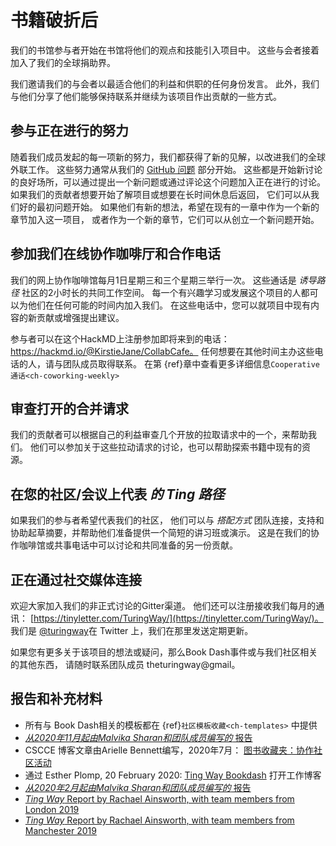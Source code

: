 # 书籍破折后

我们的书馆参与者开始在书馆将他们的观点和技能引入项目中。 这些与会者接着加入了我们的全球捐助界。

我们邀请我们的与会者以最适合他们的利益和供职的任何身份发言。 此外，我们与他们分享了他们能够保持联系并继续为该项目作出贡献的一些方式。

## 参与正在进行的努力

随着我们成员发起的每一项新的努力，我们都获得了新的见解，以改进我们的全球外联工作。 这些努力通常从我们的 [GitHub 问题](https://github.com/alan-turing-institute/the-turing-way/issues) 部分开始。 这些都是开始新讨论的良好场所，可以通过提出一个新问题或通过评论这个问题加入正在进行的讨论。 如果我们的贡献者想要开始了解项目或想要在长时间休息后返回， 它们可以从我们好的最初问题开始。 如果他们有新的想法，希望在现有的一章中作为一个新的章节加入这一项目， 或者作为一个新的章节，它们可以从创立一个新问题开始。

## 参加我们在线协作咖啡厅和合作电话

我们的网上协作咖啡馆每月1日星期三和三个星期三举行一次。 这些通话是 _诱导路径_ 社区的2小时长的共同工作空间。 每一个有兴趣学习或发展这个项目的人都可以为他们在任何可能的时间内加入我们。 在这些电话中，您可以就项目中现有内容的新贡献或增强提出建议。

参与者可以在这个HackMD上注册参加即将来到的电话：https://hackmd.io/@KirstieJane/CollabCafe。 任何想要在其他时间主办这些电话的人，请与团队成员取得联系。 在第 {ref}章中查看更多详细信息`Cooperative 通话<ch-coworking-weekly>`

## 审查打开的合并请求

我们的贡献者可以根据自己的利益审查几个开放的拉取请求中的一个，来帮助我们。 他们可以参加关于这些拉动请求的讨论，也可以帮助探索书籍中现有的资源。

## 在您的社区/会议上代表 _的 Ting 路径_

如果我们的参与者希望代表我们的社区， 他们可以与 _搭配方式_ 团队连接，支持和协助起草摘要，并帮助他们准备提供一个简短的讲习班或演示。 这是在我们的协作咖啡馆或共事电话中可以讨论和共同准备的另一份贡献。

## 正在通过社交媒体连接

欢迎大家加入我们的非正式讨论的Gitter渠道。 他们还可以注册接收我们每月的通讯： [https://tinyletter.com/TuringWay/](https://tinyletter.com/TuringWay/)。 我们是 [@turingway](https://twitter.com/turingway)在 Twitter 上，我们在那里发送定期更新。

如果您有更多关于该项目的想法或疑问，那么Book Dash事件或与我们社区相关的其他东西， 请随时联系团队成员
theturingway@gmail。</p> 



## 报告和补充材料

- 所有与 Book Dash相关的模板都在 {ref}`社区模板收藏<ch-templates>` 中提供
- [_从2020年11月起由Malvika Sharan和团队成员编写的_ 报告](https://github.com/alan-turing-institute/the-turing-way/blob/book-dash-chapter/workshops/book-dash/book-dash-nov20-report.md)
- CSCCE 博客文章由Arielle Bennett编写，2020年7月： [图书收藏夹：协作社区活动](https://www.cscce.org/2020/07/09/book-dashes-collaborative-community-events/)
- 通过 Esther Plomp, 20 February 2020: [Ting Way Bookdash](https://openworking.wordpress.com/2020/02/27/the-turing-way-bookdash/) 打开工作博客
- [_从2020年2月起由Malvika Sharan和团队成员编写的_ 报告](https://github.com/alan-turing-institute/the-turing-way/blob/book-dash-chapter/workshops/book-dash/book-dash-feb20-report.md)
- [_Ting Way_ Report by Rachael Ainsworth, with team members from London 2019](https://github.com/alan-turing-institute/the-turing-way/blob/main/workshops/book-dash/book-dash-ldn-report.md)
- [_Ting Way_ Report by Rachael Ainsworth, with team members from Manchester 2019](https://github.com/alan-turing-institute/the-turing-way/blob/main/workshops/book-dash/book-dash-mcr-report.md)
